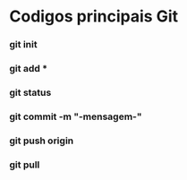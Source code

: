 # Codigos principais Git

### git init
### git add *
### git status
### git commit -m "-mensagem-"
### git push origin 
### git pull 